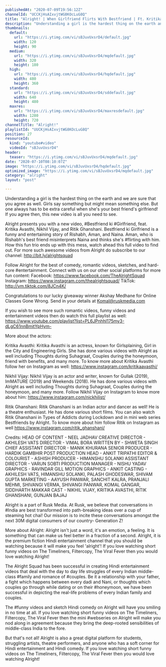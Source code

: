 ```yaml
---
publishedAt: "2020-07-09T19:56:12Z"
channelId: "UCCKjHsAIxvjtWG8KOcLuG8Q"
title: "Alright! | When Girlfriend Flirts With Bestfriend | Ft. Kritika Avasthi, Nikhil Vijay & Ritik"
description: "Understanding a girl is the hardest thing on the earth and we are sure that you agree as well. Girls say something but might mean something else. But one always has to be extra careful when she's your best friend's girlfriend! If you agree then, this new video is all you need to see.\n\nAlright presents you with a new video, #Bestfriend ki #Girlfriend, feat. Kritika Avasthi, Nikhil Vijay, and Ritik Ghanshani. Bestfriend ki Girlfriend is a funny and entertaining story of Rishabh, Aman, and Naina. Aman, who is Rishabh's best friend misinterprets Naina and thinks she's #flirting with him. How this fun trio ends up with this mess, watch ahead this full video to find out. For more such awesome videos from Alright do subscribe to our channel: http://bit.ly/alrightsquad\n\nFollow Alright for the best of comedy, romantic videos, sketches, and hard-core #entertainment. Connect with us on our other social platforms for more fun content: Facebook: https://www.facebook.com/TheAlrightSquad Instagram: https://www.instagram.com/thealrightsquad/ TikTok: http://vm.tiktok.com/8JCn4K/\n\nCongratulations to our lucky giveaway winner Akshay Medhane for Online Classes Gone Wrong. Send in your details at Komal@ruskmedia.com\n\nIf you wish to see more such romantic videos, funny videos and entertainment videos then do watch this full playlist as well: https://www.youtube.com/playlist?list=PL6JPnhhI175my3-dLgC61nnBmitYpHym-\n\nMore about the actors:\n\nKritika Avasthi: Kritika Avasthi is an actress, known for Girlsplaining, Girl in the City and Engineering Girls. She has done various videos with Alright as well including Thoughts during Suhagraat, Couples during the honeymoon, friend with benefits, and many more. To know more about Kritika Avasthi follow her on Instagram as well: https://www.instagram.com/kritikaavasthi/\n\nNikhil Vijay: Nikhil Vijay is an actor and writer, known for Gullak (2019), ImMATURE (2019) and Weekends (2018). He has done various videos with Alright as well including Thoughts during Suhagraat, Couples during the honeymoon, and many more. Follow Nikhil Vijay on Instagram to know more about him: https://www.instagram.com/nickhilist/\n\nRitik Ghanshani: Ritik Ghanshani is an Indian actor and dancer as well! He is a theatre enthusiast. He has done various short films. You can also watch Ritik Ghanshani in Types of Addicts during Lockdown and in mini web series Bestfriends by Alright. To know more about him follow Ritik on Instagram as well https://www.instagram.com/ritik_ghanshani/\n\nCredits:\nHEAD OF CONTENT - NEEL JADHAV\nCREATIVE DIRECTOR - AKHILESH VATS\nDIRECTOR - VIMAL BORA\nWRITTEN BY - SHWETA SINGH\nCHIEF ASSISTANT DIRECTOR - MANIK KHURANA\nSENIOR PRODUCER - HARDIK GAMBHIR\nPOST PRODUCTION HEAD - ANKIT TRIPATHI\nEDITOR & COLOURIST -  ASHISH\nPRODUCER - HIMANSHU SOLANKI\nASSISTANT DIRECTOR - VARUN SOBTI\nPRODUCTION MANAGER - NISHU YADAV\nGRAPHICS - RAVINDAR GILL\nMOTION GRAPHICS - ANKIT\nCASTING - AKHILESH VATS, HIMANSHU SOLANKI, PALASH GHODESWAR, SHIVAM GUPTA\nMARKETING - AAYUSH PANWAR, SANCHIT KALRA, PRANJALI MEHMI, SHIVANGI VERMA, SHIVANGI PANWAR, KOMAL GANGAR, SIDDHARTH MAKKAR\nCAST - NIKHIL VIJAY, KRITIKA AVASTHI, RITIK GHANSHANI, GUNJAN BAJAJ\n\nAlright is a part of Rusk Media. At Rusk, we believe that conversations in #India are best transformed into path-breaking ideas over a cup of steaming hot chai! Our mission is to incite these conversations amongst the next 30M digital consumers of our country- Generation Z!\n\nMore about Alright: Alright isn't just a word, it's an emotion, a feeling. It is something that can make us feel better in a fraction of a second. Alright, it is the premium fiction Hindi entertainment channel that you should be watching because it will make you feel 'alright'! If you love watching short funny videos on The Timeliners, Filtercopy, The Viral Fever then you would love watching Alright!\n\nThe Alright Squad has been successful in creating Hindi entertainment videos that deal with the day to day life struggles of every Indian middle-class #family and romance of #couples. Be it a relationship with your father, a fight which happens between every dadi and Nani, or thoughts which couples go through while dating or on their #honeymoon, we have been successful in depicting the real-life problems of every Indian family and couples.\n\n The #funny videos and sketch Hindi comedy on Alright will have you smiling in no time at all. If you love watching short funny videos on The Timeliners, Filtercopy, The Viral Fever then the mini #webseries on Alright will make you nod along in agreement because they bring the deep-rooted sensibilities of middle-class India to the fore.\n\nBut that's not all! Alright is also a great digital platform for students, struggling artists, theatre performers, and anyone who has a soft corner for Hindi entertainment and Hindi comedy. If you love watching short funny videos on The Timeliners, Filtercopy, The Viral Fever then you would love watching Alright!"
thumbnails:
  default:
    url: "https://i.ytimg.com/vi/sBJuvUxsrD4/default.jpg"
    width: 120
    height: 90
  medium:
    url: "https://i.ytimg.com/vi/sBJuvUxsrD4/mqdefault.jpg"
    width: 320
    height: 180
  high:
    url: "https://i.ytimg.com/vi/sBJuvUxsrD4/hqdefault.jpg"
    width: 480
    height: 360
  standard:
    url: "https://i.ytimg.com/vi/sBJuvUxsrD4/sddefault.jpg"
    width: 640
    height: 480
  maxres:
    url: "https://i.ytimg.com/vi/sBJuvUxsrD4/maxresdefault.jpg"
    width: 1280
    height: 720
channelTitle: "Alright!"
playlistId: "UUCKjHsAIxvjtWG8KOcLuG8Q"
position: 27
resourceId:
  kind: "youtube#video"
  videoId: "sBJuvUxsrD4"
header:
  teaser: "https://i.ytimg.com/vi/sBJuvUxsrD4/mqdefault.jpg"
date: "2020-07-10T08:10:07Z"
image: "https://i.ytimg.com/vi/sBJuvUxsrD4/hqdefault.jpg"
optimized_image: "https://i.ytimg.com/vi/sBJuvUxsrD4/mqdefault.jpg"
category: "alright"
layout: "post"

---
```

Understanding a girl is the hardest thing on the earth and we are sure that you agree as well. Girls say something but might mean something else. But one always has to be extra careful when she's your best friend's girlfriend! If you agree then, this new video is all you need to see.

Alright presents you with a new video, #Bestfriend ki #Girlfriend, feat. Kritika Avasthi, Nikhil Vijay, and Ritik Ghanshani. Bestfriend ki Girlfriend is a funny and entertaining story of Rishabh, Aman, and Naina. Aman, who is Rishabh's best friend misinterprets Naina and thinks she's #flirting with him. How this fun trio ends up with this mess, watch ahead this full video to find out. For more such awesome videos from Alright do subscribe to our channel: http://bit.ly/alrightsquad

Follow Alright for the best of comedy, romantic videos, sketches, and hard-core #entertainment. Connect with us on our other social platforms for more fun content: Facebook: https://www.facebook.com/TheAlrightSquad Instagram: https://www.instagram.com/thealrightsquad/ TikTok: http://vm.tiktok.com/8JCn4K/

Congratulations to our lucky giveaway winner Akshay Medhane for Online Classes Gone Wrong. Send in your details at Komal@ruskmedia.com

If you wish to see more such romantic videos, funny videos and entertainment videos then do watch this full playlist as well: https://www.youtube.com/playlist?list=PL6JPnhhI175my3-dLgC61nnBmitYpHym-

More about the actors:

Kritika Avasthi: Kritika Avasthi is an actress, known for Girlsplaining, Girl in the City and Engineering Girls. She has done various videos with Alright as well including Thoughts during Suhagraat, Couples during the honeymoon, friend with benefits, and many more. To know more about Kritika Avasthi follow her on Instagram as well: https://www.instagram.com/kritikaavasthi/

Nikhil Vijay: Nikhil Vijay is an actor and writer, known for Gullak (2019), ImMATURE (2019) and Weekends (2018). He has done various videos with Alright as well including Thoughts during Suhagraat, Couples during the honeymoon, and many more. Follow Nikhil Vijay on Instagram to know more about him: https://www.instagram.com/nickhilist/

Ritik Ghanshani: Ritik Ghanshani is an Indian actor and dancer as well! He is a theatre enthusiast. He has done various short films. You can also watch Ritik Ghanshani in Types of Addicts during Lockdown and in mini web series Bestfriends by Alright. To know more about him follow Ritik on Instagram as well https://www.instagram.com/ritik_ghanshani/

Credits:
HEAD OF CONTENT - NEEL JADHAV
CREATIVE DIRECTOR - AKHILESH VATS
DIRECTOR - VIMAL BORA
WRITTEN BY - SHWETA SINGH
CHIEF ASSISTANT DIRECTOR - MANIK KHURANA
SENIOR PRODUCER - HARDIK GAMBHIR
POST PRODUCTION HEAD - ANKIT TRIPATHI
EDITOR & COLOURIST -  ASHISH
PRODUCER - HIMANSHU SOLANKI
ASSISTANT DIRECTOR - VARUN SOBTI
PRODUCTION MANAGER - NISHU YADAV
GRAPHICS - RAVINDAR GILL
MOTION GRAPHICS - ANKIT
CASTING - AKHILESH VATS, HIMANSHU SOLANKI, PALASH GHODESWAR, SHIVAM GUPTA
MARKETING - AAYUSH PANWAR, SANCHIT KALRA, PRANJALI MEHMI, SHIVANGI VERMA, SHIVANGI PANWAR, KOMAL GANGAR, SIDDHARTH MAKKAR
CAST - NIKHIL VIJAY, KRITIKA AVASTHI, RITIK GHANSHANI, GUNJAN BAJAJ

Alright is a part of Rusk Media. At Rusk, we believe that conversations in #India are best transformed into path-breaking ideas over a cup of steaming hot chai! Our mission is to incite these conversations amongst the next 30M digital consumers of our country- Generation Z!

More about Alright: Alright isn't just a word, it's an emotion, a feeling. It is something that can make us feel better in a fraction of a second. Alright, it is the premium fiction Hindi entertainment channel that you should be watching because it will make you feel 'alright'! If you love watching short funny videos on The Timeliners, Filtercopy, The Viral Fever then you would love watching Alright!

The Alright Squad has been successful in creating Hindi entertainment videos that deal with the day to day life struggles of every Indian middle-class #family and romance of #couples. Be it a relationship with your father, a fight which happens between every dadi and Nani, or thoughts which couples go through while dating or on their #honeymoon, we have been successful in depicting the real-life problems of every Indian family and couples.

 The #funny videos and sketch Hindi comedy on Alright will have you smiling in no time at all. If you love watching short funny videos on The Timeliners, Filtercopy, The Viral Fever then the mini #webseries on Alright will make you nod along in agreement because they bring the deep-rooted sensibilities of middle-class India to the fore.

But that's not all! Alright is also a great digital platform for students, struggling artists, theatre performers, and anyone who has a soft corner for Hindi entertainment and Hindi comedy. If you love watching short funny videos on The Timeliners, Filtercopy, The Viral Fever then you would love watching Alright!